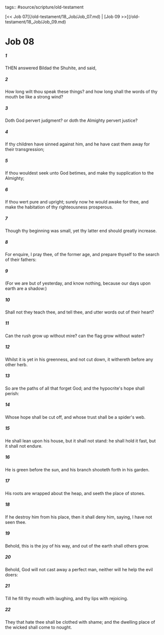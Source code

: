 tags:: #source/scripture/old-testament

[<< Job 07[(/old-testament/18_Job/Job_07.md) | [Job 09 >>[(/old-testament/18_Job/Job_09.md)

# Job 08

##### 1

THEN answered Bildad the Shuhite, and said,

##### 2

How long wilt thou speak these things? and how long shall the words of thy mouth be like a strong wind?

##### 3

Doth God pervert judgment? or doth the Almighty pervert justice?

##### 4

If thy children have sinned against him, and he have cast them away for their transgression;

##### 5

If thou wouldest seek unto God betimes, and make thy supplication to the Almighty;

##### 6

If thou wert pure and upright; surely now he would awake for thee, and make the habitation of thy righteousness prosperous.

##### 7

Though thy beginning was small, yet thy latter end should greatly increase.

##### 8

For enquire, I pray thee, of the former age, and prepare thyself to the search of their fathers:

##### 9

(For we are but of yesterday, and know nothing, because our days upon earth are a shadow:)

##### 10

Shall not they teach thee, and tell thee, and utter words out of their heart?

##### 11

Can the rush grow up without mire? can the flag grow without water?

##### 12

Whilst it is yet in his greenness, and not cut down, it withereth before any other herb.

##### 13

So are the paths of all that forget God; and the hypocrite's hope shall perish:

##### 14

Whose hope shall be cut off, and whose trust shall be a spider's web.

##### 15

He shall lean upon his house, but it shall not stand: he shall hold it fast, but it shall not endure.

##### 16

He is green before the sun, and his branch shooteth forth in his garden.

##### 17

His roots are wrapped about the heap, and seeth the place of stones.

##### 18

If he destroy him from his place, then it shall deny him, saying, I have not seen thee.

##### 19

Behold, this is the joy of his way, and out of the earth shall others grow.

##### 20

Behold, God will not cast away a perfect man, neither will he help the evil doers:

##### 21

Till he fill thy mouth with laughing, and thy lips with rejoicing.

##### 22

They that hate thee shall be clothed with shame; and the dwelling place of the wicked shall come to nought.
